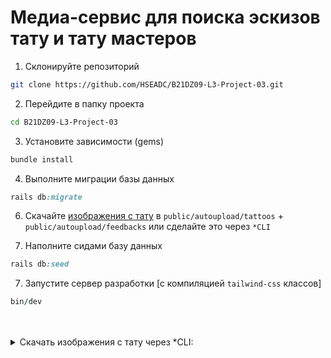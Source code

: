 # Медиа-сервис для поиска эскизов тату и тату мастеров

1. Склонируйте репозиторий

```bash
git clone https://github.com/HSEADC/B21DZ09-L3-Project-03.git
```

2. Перейдите в папку проекта

```bash
cd B21DZ09-L3-Project-03
```

3. Установите зависимости (gems)

```bash
bundle install
```

4. Выполните миграции базы данных

```ruby
rails db:migrate
```

6. Скачайте [изображения с тату](https://disk.yandex.ru/d/hM118Z8PeAgBJQ) в `public/autoupload/tattoos` + `public/autoupload/feedbacks` или сделайте это через `*CLI`

7. Наполните сидами базу данных

```ruby
rails db:seed
```

7. Запустите сервер разработки [с компиляцией `tailwind-css` классов]

```ruby
bin/dev
```

<br/>
<br/>

<details>
<summary>Скачать изображения с тату через *CLI:</summary>

<br/>

1. Установите пакет `unzip` для `Linux`

```ruby
sudo apt-get install unzip
```

для `MacOS`

```ruby
brew install unzip
```

2. Загрузите `zip` архив с помощью gem `yadisk`

```bash
yadisk https://disk.yandex.ru/d/hM118Z8PeAgBJQ public
```

3. Извлеките данные из `zip` архива в `public`

```bash
unzip public/autoupload.zip -d public
```

4. Удалите `.zip` архив

```bash
rm public/autoupload.zip
```

</details>
<br/>
